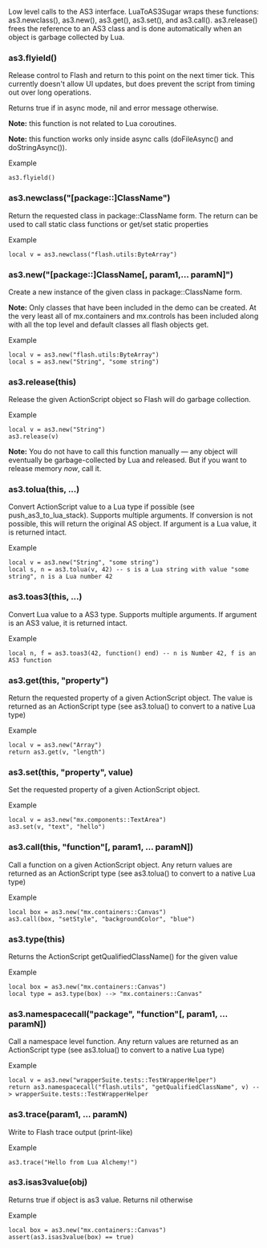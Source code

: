 Low level calls to the AS3 interface. LuaToAS3Sugar wraps these functions: as3.newclass(), as3.new(), as3.get(), as3.set(), and as3.call(). as3.release() frees the reference to an AS3 class and is done automatically when an object is garbage collected by Lua.

### as3.flyield()
Release control to Flash and return to this point on the next timer tick. This currently doesn't allow UI updates, but does prevent the script from timing out over long operations.

Returns true if in async mode, nil and error message otherwise.

**Note:** this function is not related to Lua coroutines.

**Note:** this function works only inside async calls (doFileAsync() and doStringAsync()).

Example
```
as3.flyield() 
```

### as3.newclass("[package::]ClassName")
Return the requested class in package::ClassName form. The return can be used to call static class functions or get/set static properties

Example
```
local v = as3.newclass("flash.utils:ByteArray") 
```

### as3.new("[package::]ClassName[, param1,... paramN]")
Create a new instance of the given class in package::ClassName form.

**Note:** Only classes that have been included in the demo can be created. At the very least all of mx.containers and mx.controls has been included along with all the top level and default classes all flash objects get.

Example
```
local v = as3.new("flash.utils:ByteArray")
local s = as3.new("String", "some string") 
```

### as3.release(this)
Release the given ActionScript object so Flash will do garbage collection.

Example
```
local v = as3.new("String")
as3.release(v) 
```

**Note:** You do not have to call this function manually — any object will eventually be garbage-collected by Lua and released. But if you want to release memory _now_, call it.

### as3.tolua(this, ...)
Convert ActionScript value to a Lua type if possible (see push\_as3\_to\_lua\_stack). Supports multiple arguments. If conversion is not possible, this will return the original AS object. If argument is a Lua value, it is returned intact.

Example
```
local v = as3.new("String", "some string")
local s, n = as3.tolua(v, 42) -- s is a Lua string with value "some string", n is a Lua number 42
```

### as3.toas3(this, ...)
Convert Lua value to a AS3 type. Supports multiple arguments. If argument is an AS3 value, it is returned intact.

Example
```
local n, f = as3.toas3(42, function() end) -- n is Number 42, f is an AS3 function 
```

### as3.get(this, "property")
Return the requested property of a given ActionScript object. The value is returned as an ActionScript type (see as3.tolua() to convert to a native Lua type)

Example
```
local v = as3.new("Array")
return as3.get(v, "length") 
```

### as3.set(this, "property", value)
Set the requested property of a given ActionScript object.

Example
```
local v = as3.new("mx.components::TextArea")
as3.set(v, "text", "hello") 
```

### as3.call(this, "function"[, param1, ... paramN])
Call a function on a given ActionScript object.  Any return values are returned as an ActionScript type (see as3.tolua() to convert to a native Lua type)

Example
```
local box = as3.new("mx.containers::Canvas")
as3.call(box, "setStyle", "backgroundColor", "blue") 
```

### as3.type(this)
Returns the ActionScript getQualifiedClassName() for the given value

Example
```
local box = as3.new("mx.containers::Canvas")
local type = as3.type(box) --> "mx.containers::Canvas" 
```

### as3.namespacecall("package", "function"[, param1, ... paramN])
Call a namespace level function.  Any return values are returned as an ActionScript type (see as3.tolua() to convert to a native Lua type)


Example
```
local v = as3.new("wrapperSuite.tests::TestWrapperHelper")
return as3.namespacecall("flash.utils", "getQualifiedClassName", v) --> wrapperSuite.tests::TestWrapperHelper 
```

### as3.trace(param1, ... paramN)
Write to Flash trace output (print-like)

Example
```
as3.trace("Hello from Lua Alchemy!") 
```

### as3.isas3value(obj)
Returns true if object is as3 value. Returns nil otherwise

Example
```
local box = as3.new("mx.containers::Canvas")
assert(as3.isas3value(box) == true) 
```